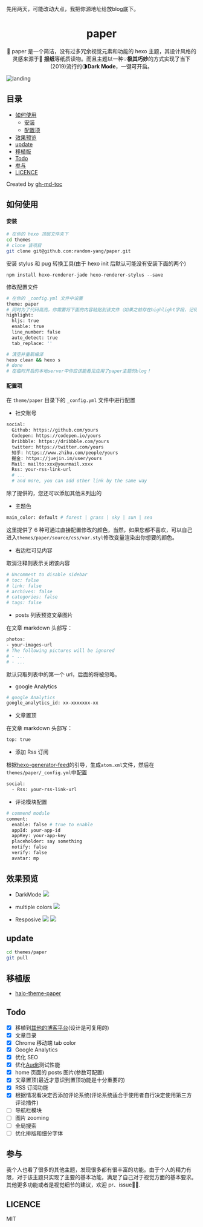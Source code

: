 先用两天，可能改动大点，我把你源地址给放blog底下。

<h1 align="center">paper</h1>

<p align="center">🎨 paper 是一个简洁，没有过多冗余视觉元素和功能的 hexo 主题，其设计风格的灵感来源于📰 <strong>报纸</strong>等纸质读物。而且主题以一种💡<strong>极其巧妙</strong>的方式实现了当下(2019)流行的🌗<strong>Dark Mode</strong>，一键可开启。</p>

![landing](https://source-hosting.oss-cn-shanghai.aliyuncs.com/Paper-showcase.png)

## 目录

- [如何使用](#如何使用)
  - [安装](#安装)
  - [配置项](#配置项)
- [效果预览](#效果预览)
- [update](#update)
- [移植版](#移植版)
- [Todo](#todo)
- [参与](#参与)
- [LICENCE](#licence)

Created by [gh-md-toc](https://github.com/ekalinin/github-markdown-toc)

## 如何使用

#### 安装

```bash
# 在你的 hexo 顶层文件夹下
cd themes
# clone 该项目
git clone git@github.com:random-yang/paper.git
```

安装 stylus 和 pug 转换工具(由于 hexo init 后默认可能没有安装下面的两个)

```
npm install hexo-renderer-jade hexo-renderer-stylus --save
```

修改配置文件

```bash
# 在你的 _config.yml 文件中设置
theme: paper
# 同时为了代码高亮，你需要将下面的内容粘贴到该文件（如果之前存在highlight字段，记得删除后再粘贴）
highlight:
  hljs: true
  enable: true
  line_number: false
  auto_detect: true
  tab_replace: ''
```

```bash
# 清空并重新编译
hexo clean && hexo s
# done
# 在临时开启的本地server中你应该能看见应用了paper主题的blog！
```

#### 配置项

在 `theme/paper` 目录下的 `_config.yml` 文件中进行配置

- 社交账号

```bash
social:
  Github: https://github.com/yours
  Codepen: https://codepen.io/yours
  Dribbble: https://dribbble.com/yours
  twitter: https://twitter.com/yours
  知乎: https://www.zhihu.com/people/yours
  掘金: https://juejin.im/user/yours
  Mail: mailto:xxx@yourmail.xxxx
  Rss: your-rss-link-url
  # ...
  # and more, you can add other link by the same way
```

除了提供的，您还可以添加其他未列出的

- 主题色

```bash
main_color: default # forest | grass | sky | sun | sea
```

这里提供了 6 种可通过直接配置修改的颜色，当然，如果您都不喜欢，可以自己进入`themes/paper/source/css/var.styl`修改变量渲染出你想要的颜色。

- 右边栏可见内容

取消注释则表示关闭该内容

```bash
# Uncomment to disable sidebar
# toc: false
# link: false
# archives: false
# categories: false
# tags: false
```

- posts 列表预览文章图片

在文章 markdown 头部写：

```bash
photos:
- your-images-url
# The following pictures will be ignored
# - ...
# - ...
```

默认只取列表中的第一个 url，后面的将被忽略。

- google Analytics

```bash
# google Analytics
google_analytics_id: xx-xxxxxxx-xx
```

- 文章置顶

在文章 markdown 头部写：

```bash
top: true
```

- 添加 Rss 订阅

根据[hexo-generator-feed](https://github.com/hexojs/hexo-generator-feed)的引导，生成`atom.xml`文件，然后在`themes/paper/_config.yml`中配置

```bash
social:
  - Rss: your-rss-link-url
```

- 评论模块配置

```bash
# commend module
comment:
  enable: false # true to enable
  appId: your-app-id
  appKey: your-app-key
  placeholder: say something
  notify: false
  verify: false
  avatar: mp
```

## 效果预览

- DarkMode
  ![](https://source-hosting.oss-cn-shanghai.aliyuncs.com/paper-github-3.png)

- multiple colors
  ![](https://source-hosting.oss-cn-shanghai.aliyuncs.com/paper-github-4.png)

- Resposive
  ![](https://source-hosting.oss-cn-shanghai.aliyuncs.com/paper-github-1.png)
  ![](https://source-hosting.oss-cn-shanghai.aliyuncs.com/paper-github-2.png)

## update

```bash
cd themes/paper
git pull
```

## 移植版

- [halo-theme-paper](https://github.com/halo-dev/halo-theme-paper)

## Todo

- [x] 移植到[其他的博客平台](##移植版)(设计是可复用的)
- [x] 文章目录
- [x] Chrome 移动端 tab color
- [x] Google Analytics
- [x] 优化 SEO
- [x] 优化[Audit](https://web.dev/measure/)测试性能
- [x] home 页面的 posts 图片(参数可配置)
- [x] 文章置顶(最近才意识到置顶功能是十分重要的)
- [x] RSS 订阅功能
- [x] 根据情况看决定否添加评论系统(评论系统适合于使用者自行决定使用第三方评论插件)
- [ ] 导航栏模块
- [ ] 图片 zooming
- [ ] 全局搜索
- [ ] 优化排版和细分字体

## 参与

我个人也看了很多的其他主题，发现很多都有很丰富的功能。由于个人的精力有限，对于该主题只实现了主要的基本功能，满足了自己对于视觉方面的基本要求。其他更多功能或者是视觉细节的建议，欢迎 pr、issue🤟🏼.

## LICENCE

MIT
